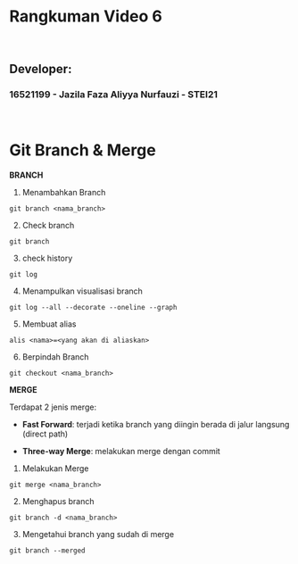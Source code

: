 # Rangkuman Video 6

<p>&nbsp;</p>

## Developer:
### 16521199 - Jazila Faza Aliyya Nurfauzi - STEI21

<p>&nbsp;</p>

# Git Branch & Merge
**BRANCH**
1. Menambahkan Branch
```
git branch <nama_branch>
```
2. Check branch
```
git branch
```
3. check history
```
git log
```
4. Menampulkan visualisasi branch 
```
git log --all --decorate --oneline --graph
```
5. Membuat alias
```
alis <nama>=<yang akan di aliaskan>
```
6. Berpindah Branch
```
git checkout <nama_branch>
```

**MERGE**

 Terdapat 2 jenis merge:
 - **Fast Forward**: terjadi ketika branch yang diingin berada di jalur langsung (direct path)

 - **Three-way Merge**: melakukan merge dengan commit
1. Melakukan Merge
```
git merge <nama_branch>
```
2. Menghapus branch
```
git branch -d <nama_branch>
```
3. Mengetahui branch yang sudah di merge
```
git branch --merged
```
